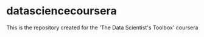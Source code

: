 datasciencecoursera
===================

This is the repository created for the 'The Data Scientist's Toolbox' coursera
